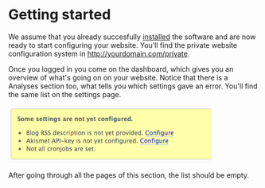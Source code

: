 # Getting started

We assume that you already succesfully [installed](#todo) the software and are now ready to start configuring your website. You'll find the private website configuration system in http://yourdomain.com/private. 

Once you logged in you come on the dashboard, which gives you an overview of what's going on on your website. Notice that there is a Analyses section too, what tells you which settings gave an error. You'll find the same list on the settings page.

![Analytics](assets/analyses.png)

After going through all the pages of this section, the list should be empty.